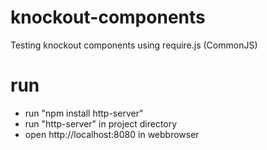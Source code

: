 knockout-components
===================

Testing knockout components using require.js (CommonJS)


# run
- run "npm install http-server"
- run "http-server" in project directory
- open http://localhost:8080 in webbrowser
